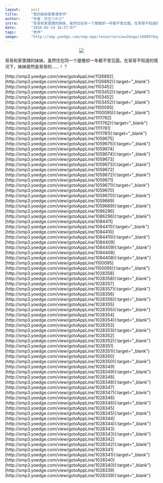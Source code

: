 ```yaml
---
layout:     post
title:      "我的妹妹是黄漫老师"
author:     "作者：伏见つかさ"
intro:      "哥哥和家里蹲的妹妹，虽然住在同一个屋檐却一年都不曾见面。在哥哥不知道的情况下，妹妹居然是哥哥的……！？"
date:       "2018-02-14 16:57:07"
tags:       "老师"
image:      "http://smp.yoedge.com/smp-app/resource/viewImage/1000978appline.png"
---
```

<div style="text-align: center">
<p><img src="http://smp.yoedge.com/smp-app/resource/viewImage/1000978appline.png"/></p>
</div>
<p class="post-meta">
<span>哥哥和家里蹲的妹妹，虽然住在同一个屋檐却一年都不曾见面。在哥哥不知道的情况下，妹妹居然是哥哥的……！？</span>
</p>
[http://smp3.yoedge.com/view/gotoAppLine/1126892](http://smp3.yoedge.com/view/gotoAppLine/1126892){:target="_blank"}
[http://smp3.yoedge.com/view/gotoAppLine/1103452](http://smp3.yoedge.com/view/gotoAppLine/1103452){:target="_blank"}
[http://smp3.yoedge.com/view/gotoAppLine/1103452](http://smp3.yoedge.com/view/gotoAppLine/1103452){:target="_blank"}
[http://smp3.yoedge.com/view/gotoAppLine/1100095](http://smp3.yoedge.com/view/gotoAppLine/1100095){:target="_blank"}
[http://smp3.yoedge.com/view/gotoAppLine/1111762](http://smp3.yoedge.com/view/gotoAppLine/1111762){:target="_blank"}
[http://smp3.yoedge.com/view/gotoAppLine/1111761](http://smp3.yoedge.com/view/gotoAppLine/1111761){:target="_blank"}
[http://smp3.yoedge.com/view/gotoAppLine/1059675](http://smp3.yoedge.com/view/gotoAppLine/1059675){:target="_blank"}
[http://smp3.yoedge.com/view/gotoAppLine/1059674](http://smp3.yoedge.com/view/gotoAppLine/1059674){:target="_blank"}
[http://smp3.yoedge.com/view/gotoAppLine/1059673](http://smp3.yoedge.com/view/gotoAppLine/1059673){:target="_blank"}
[http://smp3.yoedge.com/view/gotoAppLine/1059672](http://smp3.yoedge.com/view/gotoAppLine/1059672){:target="_blank"}
[http://smp3.yoedge.com/view/gotoAppLine/1059671](http://smp3.yoedge.com/view/gotoAppLine/1059671){:target="_blank"}
[http://smp3.yoedge.com/view/gotoAppLine/1059670](http://smp3.yoedge.com/view/gotoAppLine/1059670){:target="_blank"}
[http://smp3.yoedge.com/view/gotoAppLine/1059669](http://smp3.yoedge.com/view/gotoAppLine/1059669){:target="_blank"}
[http://smp3.yoedge.com/view/gotoAppLine/1086296](http://smp3.yoedge.com/view/gotoAppLine/1086296){:target="_blank"}
[http://smp3.yoedge.com/view/gotoAppLine/1084411](http://smp3.yoedge.com/view/gotoAppLine/1084411){:target="_blank"}
[http://smp3.yoedge.com/view/gotoAppLine/1084410](http://smp3.yoedge.com/view/gotoAppLine/1084410){:target="_blank"}
[http://smp3.yoedge.com/view/gotoAppLine/1084409](http://smp3.yoedge.com/view/gotoAppLine/1084409){:target="_blank"}
[http://smp3.yoedge.com/view/gotoAppLine/1084408](http://smp3.yoedge.com/view/gotoAppLine/1084408){:target="_blank"}
[http://smp3.yoedge.com/view/gotoAppLine/1100095](http://smp3.yoedge.com/view/gotoAppLine/1100095){:target="_blank"}
[http://smp3.yoedge.com/view/gotoAppLine/1028358](http://smp3.yoedge.com/view/gotoAppLine/1028358){:target="_blank"}
[http://smp3.yoedge.com/view/gotoAppLine/1028357](http://smp3.yoedge.com/view/gotoAppLine/1028357){:target="_blank"}
[http://smp3.yoedge.com/view/gotoAppLine/1028356](http://smp3.yoedge.com/view/gotoAppLine/1028356){:target="_blank"}
[http://smp3.yoedge.com/view/gotoAppLine/1028355](http://smp3.yoedge.com/view/gotoAppLine/1028355){:target="_blank"}
[http://smp3.yoedge.com/view/gotoAppLine/1028354](http://smp3.yoedge.com/view/gotoAppLine/1028354){:target="_blank"}
[http://smp3.yoedge.com/view/gotoAppLine/1028353](http://smp3.yoedge.com/view/gotoAppLine/1028353){:target="_blank"}
[http://smp3.yoedge.com/view/gotoAppLine/1028352](http://smp3.yoedge.com/view/gotoAppLine/1028352){:target="_blank"}
[http://smp3.yoedge.com/view/gotoAppLine/1028351](http://smp3.yoedge.com/view/gotoAppLine/1028351){:target="_blank"}
[http://smp3.yoedge.com/view/gotoAppLine/1028350](http://smp3.yoedge.com/view/gotoAppLine/1028350){:target="_blank"}
[http://smp3.yoedge.com/view/gotoAppLine/1028349](http://smp3.yoedge.com/view/gotoAppLine/1028349){:target="_blank"}
[http://smp3.yoedge.com/view/gotoAppLine/1028348](http://smp3.yoedge.com/view/gotoAppLine/1028348){:target="_blank"}
[http://smp3.yoedge.com/view/gotoAppLine/1028347](http://smp3.yoedge.com/view/gotoAppLine/1028347){:target="_blank"}
[http://smp3.yoedge.com/view/gotoAppLine/1028346](http://smp3.yoedge.com/view/gotoAppLine/1028346){:target="_blank"}
[http://smp3.yoedge.com/view/gotoAppLine/1028345](http://smp3.yoedge.com/view/gotoAppLine/1028345){:target="_blank"}
[http://smp3.yoedge.com/view/gotoAppLine/1028344](http://smp3.yoedge.com/view/gotoAppLine/1028344){:target="_blank"}
[http://smp3.yoedge.com/view/gotoAppLine/1028343](http://smp3.yoedge.com/view/gotoAppLine/1028343){:target="_blank"}
[http://smp3.yoedge.com/view/gotoAppLine/1028342](http://smp3.yoedge.com/view/gotoAppLine/1028342){:target="_blank"}
[http://smp3.yoedge.com/view/gotoAppLine/1028341](http://smp3.yoedge.com/view/gotoAppLine/1028341){:target="_blank"}
[http://smp3.yoedge.com/view/gotoAppLine/1028340](http://smp3.yoedge.com/view/gotoAppLine/1028340){:target="_blank"}
[http://smp3.yoedge.com/view/gotoAppLine/1028339](http://smp3.yoedge.com/view/gotoAppLine/1028339){:target="_blank"}


